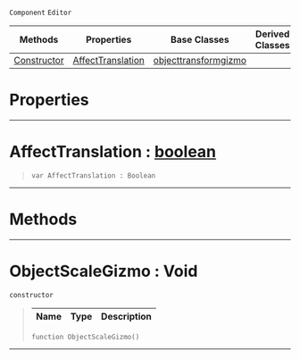  `Component` `Editor`



|Methods|Properties|Base Classes|Derived Classes|
|---|---|---|---|
|[ Constructor](https://plasmaengine.github.io/PlasmaDocs/Plasma1/C++/code_reference/class_reference/objectscalegizmo.markdown#objectscalegizmo-void)|[ AffectTranslation](https://plasmaengine.github.io/PlasmaDocs/Plasma1/C++/code_reference/class_reference/objectscalegizmo.markdown#affecttranslation-plasma-e)|[objecttransformgizmo](https://plasmaengine.github.io/PlasmaDocs/Plasma1/C++/code_reference/class_reference/objecttransformgizmo.markdown)| |


 #  Properties


---  
 #  AffectTranslation : [boolean](https://plasmaengine.github.io/PlasmaDocs/Plasma1/C++/code_reference/lightning_base_types/boolean.markdown)

> 
> ``` lang=cpp, name=Lightning
> var AffectTranslation : Boolean


---  
 #  Methods


---  
 #  ObjectScaleGizmo : Void

 `constructor`

> 
> |Name|Type|Description|
> |---|---|---|
> ``` lang=cpp, name=Lightning
> function ObjectScaleGizmo()
> ``` 


---  
 

 